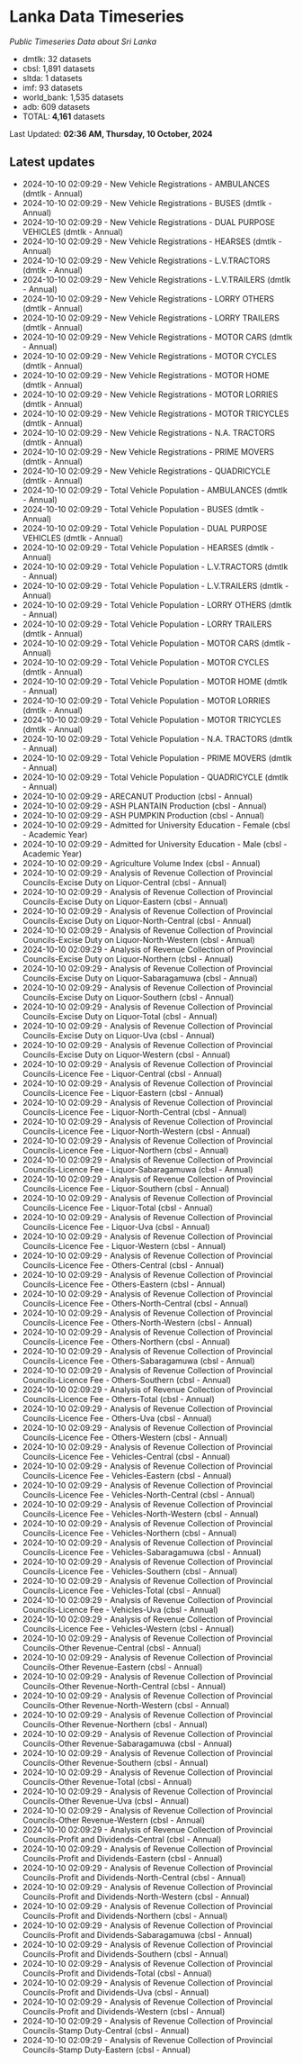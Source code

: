 # Lanka Data Timeseries
*Public Timeseries Data about Sri Lanka*

* dmtlk: 32 datasets
* cbsl: 1,891 datasets
* sltda: 1 datasets
* imf: 93 datasets
* world_bank: 1,535 datasets
* adb: 609 datasets
* TOTAL: **4,161** datasets

Last Updated: **02:36 AM, Thursday, 10 October, 2024**

## Latest updates

* 2024-10-10 02:09:29 - New Vehicle Registrations - AMBULANCES (dmtlk - Annual)
* 2024-10-10 02:09:29 - New Vehicle Registrations - BUSES (dmtlk - Annual)
* 2024-10-10 02:09:29 - New Vehicle Registrations - DUAL PURPOSE VEHICLES (dmtlk - Annual)
* 2024-10-10 02:09:29 - New Vehicle Registrations - HEARSES (dmtlk - Annual)
* 2024-10-10 02:09:29 - New Vehicle Registrations - L.V.TRACTORS (dmtlk - Annual)
* 2024-10-10 02:09:29 - New Vehicle Registrations - L.V.TRAILERS (dmtlk - Annual)
* 2024-10-10 02:09:29 - New Vehicle Registrations - LORRY OTHERS (dmtlk - Annual)
* 2024-10-10 02:09:29 - New Vehicle Registrations - LORRY TRAILERS (dmtlk - Annual)
* 2024-10-10 02:09:29 - New Vehicle Registrations - MOTOR CARS (dmtlk - Annual)
* 2024-10-10 02:09:29 - New Vehicle Registrations - MOTOR CYCLES (dmtlk - Annual)
* 2024-10-10 02:09:29 - New Vehicle Registrations - MOTOR HOME (dmtlk - Annual)
* 2024-10-10 02:09:29 - New Vehicle Registrations - MOTOR LORRIES (dmtlk - Annual)
* 2024-10-10 02:09:29 - New Vehicle Registrations - MOTOR TRICYCLES (dmtlk - Annual)
* 2024-10-10 02:09:29 - New Vehicle Registrations - N.A. TRACTORS (dmtlk - Annual)
* 2024-10-10 02:09:29 - New Vehicle Registrations - PRIME MOVERS (dmtlk - Annual)
* 2024-10-10 02:09:29 - New Vehicle Registrations - QUADRICYCLE (dmtlk - Annual)
* 2024-10-10 02:09:29 - Total Vehicle Population - AMBULANCES (dmtlk - Annual)
* 2024-10-10 02:09:29 - Total Vehicle Population - BUSES (dmtlk - Annual)
* 2024-10-10 02:09:29 - Total Vehicle Population - DUAL PURPOSE VEHICLES (dmtlk - Annual)
* 2024-10-10 02:09:29 - Total Vehicle Population - HEARSES (dmtlk - Annual)
* 2024-10-10 02:09:29 - Total Vehicle Population - L.V.TRACTORS (dmtlk - Annual)
* 2024-10-10 02:09:29 - Total Vehicle Population - L.V.TRAILERS (dmtlk - Annual)
* 2024-10-10 02:09:29 - Total Vehicle Population - LORRY OTHERS (dmtlk - Annual)
* 2024-10-10 02:09:29 - Total Vehicle Population - LORRY TRAILERS (dmtlk - Annual)
* 2024-10-10 02:09:29 - Total Vehicle Population - MOTOR CARS (dmtlk - Annual)
* 2024-10-10 02:09:29 - Total Vehicle Population - MOTOR CYCLES (dmtlk - Annual)
* 2024-10-10 02:09:29 - Total Vehicle Population - MOTOR HOME (dmtlk - Annual)
* 2024-10-10 02:09:29 - Total Vehicle Population - MOTOR LORRIES (dmtlk - Annual)
* 2024-10-10 02:09:29 - Total Vehicle Population - MOTOR TRICYCLES (dmtlk - Annual)
* 2024-10-10 02:09:29 - Total Vehicle Population - N.A. TRACTORS (dmtlk - Annual)
* 2024-10-10 02:09:29 - Total Vehicle Population - PRIME MOVERS (dmtlk - Annual)
* 2024-10-10 02:09:29 - Total Vehicle Population - QUADRICYCLE (dmtlk - Annual)
* 2024-10-10 02:09:29 - ARECANUT Production (cbsl - Annual)
* 2024-10-10 02:09:29 - ASH PLANTAIN Production (cbsl - Annual)
* 2024-10-10 02:09:29 - ASH PUMPKIN Production (cbsl - Annual)
* 2024-10-10 02:09:29 - Admitted for University Education - Female (cbsl - Academic Year)
* 2024-10-10 02:09:29 - Admitted for University Education - Male (cbsl - Academic Year)
* 2024-10-10 02:09:29 - Agriculture Volume Index (cbsl - Annual)
* 2024-10-10 02:09:29 - Analysis of Revenue Collection of Provincial Councils-Excise Duty on Liquor-Central (cbsl - Annual)
* 2024-10-10 02:09:29 - Analysis of Revenue Collection of Provincial Councils-Excise Duty on Liquor-Eastern (cbsl - Annual)
* 2024-10-10 02:09:29 - Analysis of Revenue Collection of Provincial Councils-Excise Duty on Liquor-North-Central (cbsl - Annual)
* 2024-10-10 02:09:29 - Analysis of Revenue Collection of Provincial Councils-Excise Duty on Liquor-North-Western (cbsl - Annual)
* 2024-10-10 02:09:29 - Analysis of Revenue Collection of Provincial Councils-Excise Duty on Liquor-Northern (cbsl - Annual)
* 2024-10-10 02:09:29 - Analysis of Revenue Collection of Provincial Councils-Excise Duty on Liquor-Sabaragamuwa (cbsl - Annual)
* 2024-10-10 02:09:29 - Analysis of Revenue Collection of Provincial Councils-Excise Duty on Liquor-Southern (cbsl - Annual)
* 2024-10-10 02:09:29 - Analysis of Revenue Collection of Provincial Councils-Excise Duty on Liquor-Total (cbsl - Annual)
* 2024-10-10 02:09:29 - Analysis of Revenue Collection of Provincial Councils-Excise Duty on Liquor-Uva (cbsl - Annual)
* 2024-10-10 02:09:29 - Analysis of Revenue Collection of Provincial Councils-Excise Duty on Liquor-Western (cbsl - Annual)
* 2024-10-10 02:09:29 - Analysis of Revenue Collection of Provincial Councils-Licence Fee - Liquor-Central (cbsl - Annual)
* 2024-10-10 02:09:29 - Analysis of Revenue Collection of Provincial Councils-Licence Fee - Liquor-Eastern (cbsl - Annual)
* 2024-10-10 02:09:29 - Analysis of Revenue Collection of Provincial Councils-Licence Fee - Liquor-North-Central (cbsl - Annual)
* 2024-10-10 02:09:29 - Analysis of Revenue Collection of Provincial Councils-Licence Fee - Liquor-North-Western (cbsl - Annual)
* 2024-10-10 02:09:29 - Analysis of Revenue Collection of Provincial Councils-Licence Fee - Liquor-Northern (cbsl - Annual)
* 2024-10-10 02:09:29 - Analysis of Revenue Collection of Provincial Councils-Licence Fee - Liquor-Sabaragamuwa (cbsl - Annual)
* 2024-10-10 02:09:29 - Analysis of Revenue Collection of Provincial Councils-Licence Fee - Liquor-Southern (cbsl - Annual)
* 2024-10-10 02:09:29 - Analysis of Revenue Collection of Provincial Councils-Licence Fee - Liquor-Total (cbsl - Annual)
* 2024-10-10 02:09:29 - Analysis of Revenue Collection of Provincial Councils-Licence Fee - Liquor-Uva (cbsl - Annual)
* 2024-10-10 02:09:29 - Analysis of Revenue Collection of Provincial Councils-Licence Fee - Liquor-Western (cbsl - Annual)
* 2024-10-10 02:09:29 - Analysis of Revenue Collection of Provincial Councils-Licence Fee - Others-Central (cbsl - Annual)
* 2024-10-10 02:09:29 - Analysis of Revenue Collection of Provincial Councils-Licence Fee - Others-Eastern (cbsl - Annual)
* 2024-10-10 02:09:29 - Analysis of Revenue Collection of Provincial Councils-Licence Fee - Others-North-Central (cbsl - Annual)
* 2024-10-10 02:09:29 - Analysis of Revenue Collection of Provincial Councils-Licence Fee - Others-North-Western (cbsl - Annual)
* 2024-10-10 02:09:29 - Analysis of Revenue Collection of Provincial Councils-Licence Fee - Others-Northern (cbsl - Annual)
* 2024-10-10 02:09:29 - Analysis of Revenue Collection of Provincial Councils-Licence Fee - Others-Sabaragamuwa (cbsl - Annual)
* 2024-10-10 02:09:29 - Analysis of Revenue Collection of Provincial Councils-Licence Fee - Others-Southern (cbsl - Annual)
* 2024-10-10 02:09:29 - Analysis of Revenue Collection of Provincial Councils-Licence Fee - Others-Total (cbsl - Annual)
* 2024-10-10 02:09:29 - Analysis of Revenue Collection of Provincial Councils-Licence Fee - Others-Uva (cbsl - Annual)
* 2024-10-10 02:09:29 - Analysis of Revenue Collection of Provincial Councils-Licence Fee - Others-Western (cbsl - Annual)
* 2024-10-10 02:09:29 - Analysis of Revenue Collection of Provincial Councils-Licence Fee - Vehicles-Central (cbsl - Annual)
* 2024-10-10 02:09:29 - Analysis of Revenue Collection of Provincial Councils-Licence Fee - Vehicles-Eastern (cbsl - Annual)
* 2024-10-10 02:09:29 - Analysis of Revenue Collection of Provincial Councils-Licence Fee - Vehicles-North-Central (cbsl - Annual)
* 2024-10-10 02:09:29 - Analysis of Revenue Collection of Provincial Councils-Licence Fee - Vehicles-North-Western (cbsl - Annual)
* 2024-10-10 02:09:29 - Analysis of Revenue Collection of Provincial Councils-Licence Fee - Vehicles-Northern (cbsl - Annual)
* 2024-10-10 02:09:29 - Analysis of Revenue Collection of Provincial Councils-Licence Fee - Vehicles-Sabaragamuwa (cbsl - Annual)
* 2024-10-10 02:09:29 - Analysis of Revenue Collection of Provincial Councils-Licence Fee - Vehicles-Southern (cbsl - Annual)
* 2024-10-10 02:09:29 - Analysis of Revenue Collection of Provincial Councils-Licence Fee - Vehicles-Total (cbsl - Annual)
* 2024-10-10 02:09:29 - Analysis of Revenue Collection of Provincial Councils-Licence Fee - Vehicles-Uva (cbsl - Annual)
* 2024-10-10 02:09:29 - Analysis of Revenue Collection of Provincial Councils-Licence Fee - Vehicles-Western (cbsl - Annual)
* 2024-10-10 02:09:29 - Analysis of Revenue Collection of Provincial Councils-Other Revenue-Central (cbsl - Annual)
* 2024-10-10 02:09:29 - Analysis of Revenue Collection of Provincial Councils-Other Revenue-Eastern (cbsl - Annual)
* 2024-10-10 02:09:29 - Analysis of Revenue Collection of Provincial Councils-Other Revenue-North-Central (cbsl - Annual)
* 2024-10-10 02:09:29 - Analysis of Revenue Collection of Provincial Councils-Other Revenue-North-Western (cbsl - Annual)
* 2024-10-10 02:09:29 - Analysis of Revenue Collection of Provincial Councils-Other Revenue-Northern (cbsl - Annual)
* 2024-10-10 02:09:29 - Analysis of Revenue Collection of Provincial Councils-Other Revenue-Sabaragamuwa (cbsl - Annual)
* 2024-10-10 02:09:29 - Analysis of Revenue Collection of Provincial Councils-Other Revenue-Southern (cbsl - Annual)
* 2024-10-10 02:09:29 - Analysis of Revenue Collection of Provincial Councils-Other Revenue-Total (cbsl - Annual)
* 2024-10-10 02:09:29 - Analysis of Revenue Collection of Provincial Councils-Other Revenue-Uva (cbsl - Annual)
* 2024-10-10 02:09:29 - Analysis of Revenue Collection of Provincial Councils-Other Revenue-Western (cbsl - Annual)
* 2024-10-10 02:09:29 - Analysis of Revenue Collection of Provincial Councils-Profit and Dividends-Central (cbsl - Annual)
* 2024-10-10 02:09:29 - Analysis of Revenue Collection of Provincial Councils-Profit and Dividends-Eastern (cbsl - Annual)
* 2024-10-10 02:09:29 - Analysis of Revenue Collection of Provincial Councils-Profit and Dividends-North-Central (cbsl - Annual)
* 2024-10-10 02:09:29 - Analysis of Revenue Collection of Provincial Councils-Profit and Dividends-North-Western (cbsl - Annual)
* 2024-10-10 02:09:29 - Analysis of Revenue Collection of Provincial Councils-Profit and Dividends-Northern (cbsl - Annual)
* 2024-10-10 02:09:29 - Analysis of Revenue Collection of Provincial Councils-Profit and Dividends-Sabaragamuwa (cbsl - Annual)
* 2024-10-10 02:09:29 - Analysis of Revenue Collection of Provincial Councils-Profit and Dividends-Southern (cbsl - Annual)
* 2024-10-10 02:09:29 - Analysis of Revenue Collection of Provincial Councils-Profit and Dividends-Total (cbsl - Annual)
* 2024-10-10 02:09:29 - Analysis of Revenue Collection of Provincial Councils-Profit and Dividends-Uva (cbsl - Annual)
* 2024-10-10 02:09:29 - Analysis of Revenue Collection of Provincial Councils-Profit and Dividends-Western (cbsl - Annual)
* 2024-10-10 02:09:29 - Analysis of Revenue Collection of Provincial Councils-Stamp Duty-Central (cbsl - Annual)
* 2024-10-10 02:09:29 - Analysis of Revenue Collection of Provincial Councils-Stamp Duty-Eastern (cbsl - Annual)